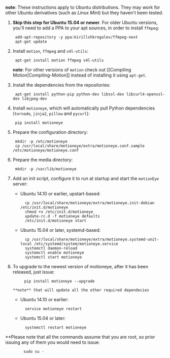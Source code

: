 **note**: These instructions apply to Ubuntu distributions. They may work for other Ubuntu derivatives (such as *Linux Mint*) but they haven't been tested.

1. **Skip this step for Ubuntu 15.04 or newer**. For older Ubuntu versions, you'll need to add a PPA to your apt sources, in order to install `ffmpeg`:

        add-apt-repository -y ppa:kirillshkrogalev/ffmpeg-next
        apt-get update

2. Install `motion`, `ffmpeg` and `v4l-utils`:

        apt-get install motion ffmpeg v4l-utils

    **note**: For other versions of `motion` check out [[Compiling Motion|Compiling-Motion]] instead of installing it using `apt-get`.

3. Install the dependencies from the repositories:

        apt-get install python-pip python-dev libssl-dev libcurl4-openssl-dev libjpeg-dev

4. Install `motioneye`, which will automatically pull Python dependencies (`tornado`, `jinja2`, `pillow` and `pycurl`):

        pip install motioneye

5. Prepare the configuration directory:

        mkdir -p /etc/motioneye
        cp /usr/local/share/motioneye/extra/motioneye.conf.sample /etc/motioneye/motioneye.conf

6. Prepare the media directory:

        mkdir -p /var/lib/motioneye

6. Add an init script, configure it to run at startup and start the `motionEye` server:

    * Ubuntu 14.10 or earlier, upstart-based:

            cp /usr/local/share/motioneye/extra/motioneye.init-debian /etc/init.d/motioneye
            chmod +x /etc/init.d/motioneye
            update-rc.d -f motioneye defaults
            /etc/init.d/motioneye start
 
    * Ubuntu 15.04 or later, systemd-based:

            cp /usr/local/share/motioneye/extra/motioneye.systemd-unit-local /etc/systemd/system/motioneye.service
            systemctl daemon-reload
            systemctl enable motioneye
            systemctl start motioneye

7. To upgrade to the newest version of motioneye, after it has been released, just issue:

            pip install motioneye --upgrade

       **note** that will update all the other required dependecies

    * Ubuntu 14.10 or earlier:
            
            service motioneye restart

    * Ubuntu 15.04 or later:

            systemctl restart motioneye

**Please note that all the commands assume that you are root, so prior issuing any of them you would need to issue:

            sudo su -